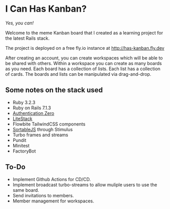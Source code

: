 # I Can Has Kanban? 
*Yes, you can!*

Welcome to the meme Kanban board that I created as a learning project for the latest Rails stack.

The project is deployed on a free fly.io instance at http://has-kanban.fly.dev

After creating an account, you can create workspaces which will be able to be shared with others.
Within a workspace you can create as many boards as you need.
Each board has a collection of lists.
Each list has a collection of cards.
The boards and lists can be manipulated via drag-and-drop.

## Some notes on the stack used
- Ruby 3.2.3
- Ruby on Rails 7.1.3
- [Authentication Zero](https://github.com/lazaronixon/authentication-zero)
- [LiteStack](https://github.com/oldmoe/litestack)
- Flowbite TailwindCSS components
- [SortableJS](https://github.com/SortableJS/Sortable) through Stimulus
- Turbo frames and streams
- Pundit
- Minitest
- FactoryBot

## To-Do
- Implement Github Actions for CD/CD.
- Implement broadcast turbo-streams to allow muliple users to use the same board.
- Send invitations to members.
- Member management for workspaces.
